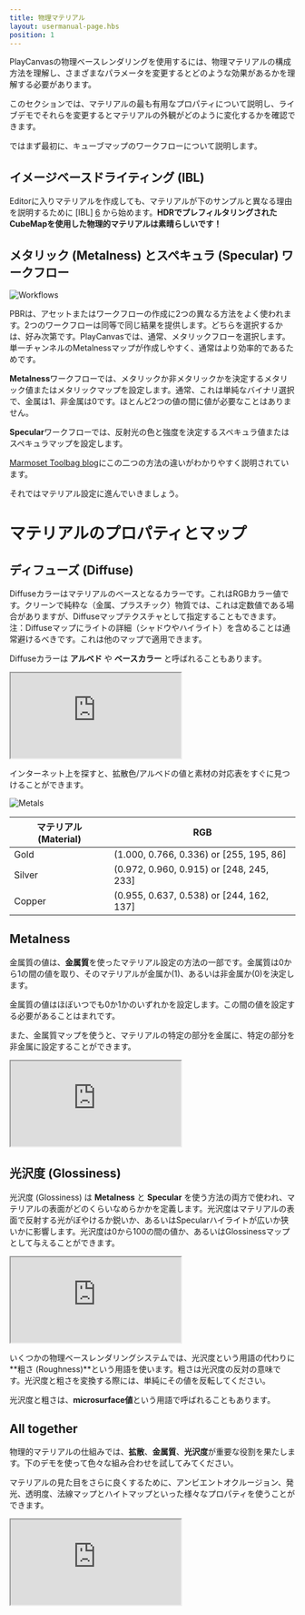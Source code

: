 ```yaml
---
title: 物理マテリアル
layout: usermanual-page.hbs
position: 1
---
```


PlayCanvasの物理ベースレンダリングを使用するには、物理マテリアルの構成方法を理解し、さまざまなパラメータを変更するとどのような効果があるかを理解する必要があります。

このセクションでは、マテリアルの最も有用なプロパティについて説明し、ライブデモでそれらを変更するとマテリアルの外観がどのように変化するかを確認できます。

ではまず最初に、キューブマップのワークフローについて説明します。

## イメージベースドライティング (IBL)

Editorに入りマテリアルを作成しても、マテリアルが下のサンプルと異なる理由を説明するために [IBL] [6] から始めます。**HDRでプレフィルタリングされたCubeMapを使用した物理的マテリアルは素晴らしいです！**

## メタリック (Metalness) とスペキュラ (Specular) ワークフロー

![Workflows][4]

PBRは、アセットまたはワークフローの作成に2つの異なる方法をよく使われます。2つのワークフローは同等で同じ結果を提供します。どちらを選択するかは、好み次第です。PlayCanvasでは、通常、メタリックフローを選択します。単一チャンネルのMetalnessマップが作成しやすく、通常はより効率的であるためです。

**Metalness**ワークフローでは、メタリックか非メタリックかを決定するメタリック値またはメタリックマップを設定します。通常、これは単純なバイナリ選択で、金属は1、非金属は0です。ほとんど2つの値の間に値が必要なことはありません。

**Specular**ワークフローでは、反射光の色と強度を決定するスペキュラ値またはスペキュラマップを設定します。


[Marmoset Toolbag blog][5]にこの二つの方法の違いがわかりやすく説明されています。

それではマテリアル設定に進んでいきましょう。

# マテリアルのプロパティとマップ

## ディフューズ (Diffuse)

Diffuseカラーはマテリアルのベースとなるカラーです。これはRGBカラー値です。クリーンで純粋な（金属、プラスチック）物質では、これは定数値である場合がありますが、Diffuseマップテクスチャとして指定することもできます。注：Diffuseマップにライトの詳細（シャドウやハイライト）を含めることは通常避けるべきです。これは他のマップで適用できます。

Diffuseカラーは **アルベド** や **ベースカラー** と呼ばれることもあります。

<iframe loading="lazy" src="https://playcanv.as/p/Q28EwTwQ/?color" title="Physical Materials - Diffuse"></iframe>

インターネット上を探すと、拡散色/アルベドの値と素材の対応表をすぐに見つけることができます。

![Metals][3]

| マテリアル (Material) | RGB                                      |
|----------|------------------------------------------|
| Gold     | (1.000, 0.766, 0.336) or [255, 195, 86]  |
| Silver   | (0.972, 0.960, 0.915) or [248, 245, 233] |
| Copper   | (0.955, 0.637, 0.538) or [244, 162, 137] |

## Metalness

金属質の値は、**金属質**を使ったマテリアル設定の方法の一部です。金属質は0から1の間の値を取り、そのマテリアルが金属か(1)、あるいは非金属か(0)を決定します。

<div class="alert-info">
金属質の値はほぼいつでも0か1かのいずれかを設定します。この間の値を設定する必要があることはまれです。
</div>

また、金属質マップを使うと、マテリアルの特定の部分を金属に、特定の部分を非金属に設定することができます。

<iframe loading="lazy" src="https://playcanv.as/p/Q28EwTwQ/?metal" title="Physical Materials - Metalness"></iframe>

## 光沢度 (Glossiness)

光沢度 (Glossiness) は **Metalness** と **Specular** を使う方法の両方で使われ、マテリアルの表面がどのくらいなめらかかを定義します。光沢度はマテリアルの表面で反射する光がぼやけるか鋭いか、あるいはSpecularハイライトが広いか狭いかに影響します。光沢度は0から100の間の値か、あるいはGlossinessマップとして与えることができます。

<iframe loading="lazy" src="https://playcanv.as/p/Q28EwTwQ/?gloss" title="Physical Materials - Glossiness"></iframe>

いくつかの物理ベースレンダリングシステムでは、光沢度という用語の代わりに**粗さ (Roughness)**という用語を使います。粗さは光沢度の反対の意味です。光沢度と粗さを変換する際には、単純にその値を反転してください。

光沢度と粗さは、**microsurface値**という用語で呼ばれることもあります。

## All together

物理的マテリアルの仕組みでは、**拡散**、**金属質**、**光沢度**が重要な役割を果たします。下のデモを使って色々な組み合わせを試してみてください。

マテリアルの見た目をさらに良くするために、アンビエントオクルージョン、発光、透明度、法線マップとハイトマップといった様々なプロパティを使うことができます。

<iframe loading="lazy" src="https://playcanv.as/p/Q28EwTwQ/" title="Physical Materials - All"></iframe>

[1]: https://store.playcanvas.com
[2]: /user-manual/glossary#high-dynamic-range
[3]: /images/user-manual/graphics/physical-rendering/metals.jpg
[4]: /images/user-manual/graphics/physical-rendering/workflows.jpg
[5]: https://marmoset.co/posts/pbr-texture-conversion/
[6]: /user-manual/graphics/physical-rendering/image-based-lighting/
